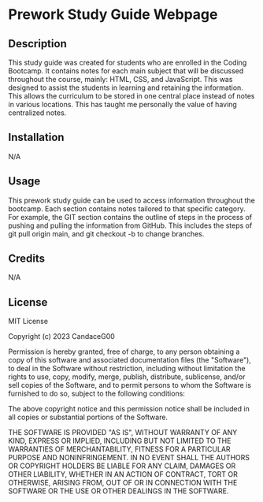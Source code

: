 # Prework Study Guide Webpage

## Description

This study guide was created for students who are enrolled in the Coding Bootcamp. It contains notes for each main subject that will be discussed throughout the course, mainly: HTML, CSS, and JavaScript. This was designed to assist the students in learning and retaining the information. This allows the curriculum to be stored in one central place instead of notes in various locations. This has taught me personally the value of having centralized notes.

## Installation

N/A

## Usage

This prework study guide can be used to access information throughout the bootcamp. Each section contains notes tailored to that specific category. For example, the GIT section contains the outline of steps in the process of pushing and pulling the information from GitHub. This includes the steps of git pull origin main, and git checkout -b to change branches.

## Credits

N/A

## License

MIT License

Copyright (c) 2023 CandaceG00

Permission is hereby granted, free of charge, to any person obtaining a copy
of this software and associated documentation files (the "Software"), to deal
in the Software without restriction, including without limitation the rights
to use, copy, modify, merge, publish, distribute, sublicense, and/or sell
copies of the Software, and to permit persons to whom the Software is
furnished to do so, subject to the following conditions:

The above copyright notice and this permission notice shall be included in all
copies or substantial portions of the Software.

THE SOFTWARE IS PROVIDED "AS IS", WITHOUT WARRANTY OF ANY KIND, EXPRESS OR
IMPLIED, INCLUDING BUT NOT LIMITED TO THE WARRANTIES OF MERCHANTABILITY,
FITNESS FOR A PARTICULAR PURPOSE AND NONINFRINGEMENT. IN NO EVENT SHALL THE
AUTHORS OR COPYRIGHT HOLDERS BE LIABLE FOR ANY CLAIM, DAMAGES OR OTHER
LIABILITY, WHETHER IN AN ACTION OF CONTRACT, TORT OR OTHERWISE, ARISING FROM,
OUT OF OR IN CONNECTION WITH THE SOFTWARE OR THE USE OR OTHER DEALINGS IN THE
SOFTWARE.